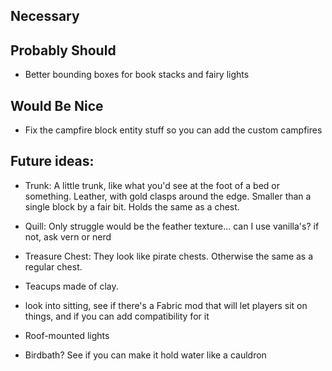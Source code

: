 ## Necessary

## Probably Should
- Better bounding boxes for book stacks and fairy lights

## Would Be Nice
- Fix the campfire block entity stuff so you can add the custom campfires


## Future ideas:
- Trunk: A little trunk, like what you'd see at the foot of a bed or something. Leather,
  with gold clasps around the edge. Smaller than a single block by a fair bit. Holds the
  same as a chest.

- Quill: Only struggle would be the feather texture... can I use vanilla's? if not, ask vern or nerd
 
- Treasure Chest: They look like pirate chests. Otherwise the same as a regular chest.

- Teacups made of clay.

- look into sitting, see if there's a Fabric mod that will let players sit on things, and if you can
  add compatibility for it

- Roof-mounted lights
- Birdbath? See if you can make it hold water like a cauldron
